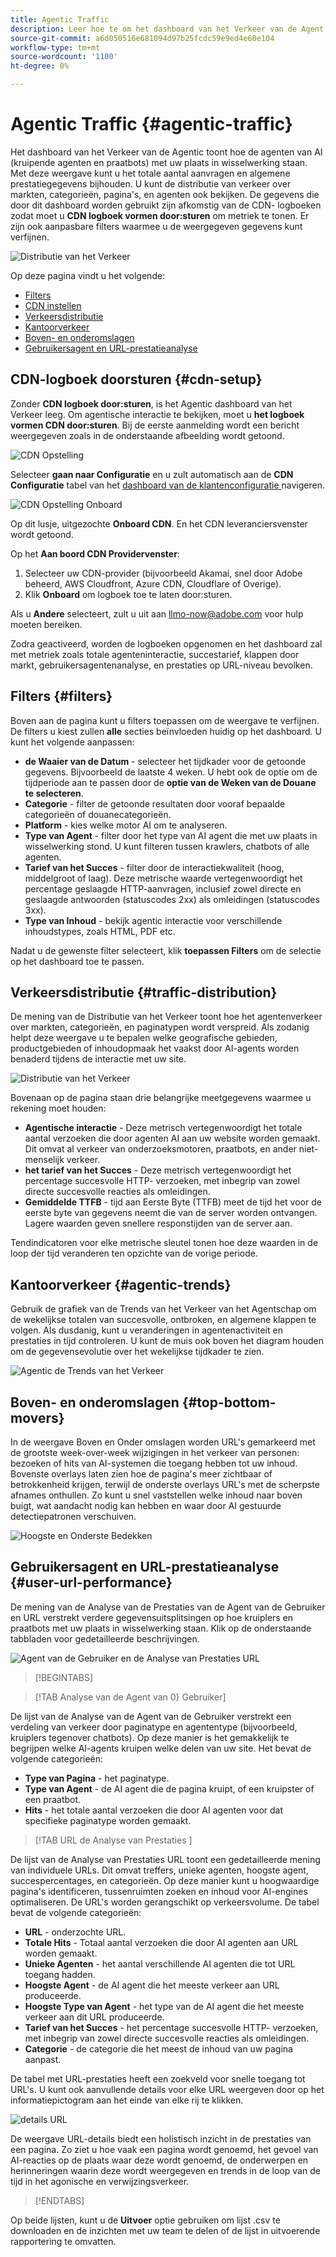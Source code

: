 ```yaml
---
title: Agentic Traffic
description: Leer hoe te om het dashboard van het Verkeer van de Agent te gebruiken om te zien hoe de agenten van AI met uw plaats in wisselwerking staan.
source-git-commit: a6d050516e681094d97b25fcdc59e9ed4e60e104
workflow-type: tm+mt
source-wordcount: '1100'
ht-degree: 0%

---
```



# Agentic Traffic {#agentic-traffic}

Het dashboard van het Verkeer van de Agentic toont hoe de agenten van AI (kruipende agenten en praatbots) met uw plaats in wisselwerking staan. Met deze weergave kunt u het totale aantal aanvragen en algemene prestatiegegevens bijhouden. U kunt de distributie van verkeer over markten, categorieën, pagina&#39;s, en agenten ook bekijken. De gegevens die door dit dashboard worden gebruikt zijn afkomstig van de CDN- logboeken zodat moet u **CDN logboek vormen door:sturen** om metriek te tonen. Er zijn ook aanpasbare filters waarmee u de weergegeven gegevens kunt verfijnen.

![ Distributie van het Verkeer ](/help/dashboards/assets/ag-main.png)

Op deze pagina vindt u het volgende:

* [Filters](#filters)
* [CDN instellen](#cdn-setup)
* [Verkeersdistributie](#traffic-distribution)
* [Kantoorverkeer](#agentic-trends)
* [Boven- en onderomslagen](#top-bottom-movers)
* [Gebruikersagent en URL-prestatieanalyse](#user-url-performance)

## CDN-logboek doorsturen {#cdn-setup}

Zonder **CDN logboek door:sturen**, is het Agentic dashboard van het Verkeer leeg. Om agentische interactie te bekijken, moet u **het logboek vormen CDN door:sturen**.  Bij de eerste aanmelding wordt een bericht weergegeven zoals in de onderstaande afbeelding wordt getoond.

![ CDN Opstelling ](/help/dashboards/assets/ag-log-forward1.png)

Selecteer **gaan naar Configuratie** en u zult automatisch aan de **CDN Configuratie** tabel van het [ dashboard van de klantenconfiguratie ](/help/dashboards/customer-configuration.md) navigeren.

![ CDN Opstelling Onboard ](/help/dashboards/assets/ag-log-forward2.png)

Op dit lusje, uitgezochte **Onboard CDN**. En het CDN leveranciersvenster wordt getoond.

<!-- [CDN Provider](/help/dashboards/assets/ag-log-forward3.png)-->
Op het **Aan boord CDN Providervenster**:

1. Selecteer uw CDN-provider (bijvoorbeeld Akamai, snel door Adobe beheerd, AWS Cloudfront, Azure CDN, Cloudflare of Overige).
2. Klik **Onboard** om logboek toe te laten door:sturen.

Als u **Andere** selecteert, zult u uit aan llmo-now@adobe.com voor hulp moeten bereiken.

Zodra geactiveerd, worden de logboeken opgenomen en het dashboard zal met metriek zoals totale agenteninteractie, succestarief, klappen door markt, gebruikersagentenanalyse, en prestaties op URL-niveau bevolken.

## Filters {#filters}

Boven aan de pagina kunt u filters toepassen om de weergave te verfijnen. De filters u kiest zullen **alle** secties beïnvloeden huidig op het dashboard. U kunt het volgende aanpassen:

* **de Waaier van de Datum** - selecteer het tijdkader voor de getoonde gegevens. Bijvoorbeeld de laatste 4 weken. U hebt ook de optie om de tijdperiode aan te passen door de **optie van de Weken van de Douane te selecteren**.
* **Categorie** - filter de getoonde resultaten door vooraf bepaalde categorieën of douanecategorieën.
* **Platform** - kies welke motor AI om te analyseren.
* **Type van Agent** - filter door het type van AI agent die met uw plaats in wisselwerking stond. U kunt filteren tussen krawlers, chatbots of alle agenten.
* **Tarief van het Succes** - filter door de interactiekwaliteit (hoog, middelgroot of laag). Deze metrische waarde vertegenwoordigt het percentage geslaagde HTTP-aanvragen, inclusief zowel directe en geslaagde antwoorden (statuscodes 2xx) als omleidingen (statuscodes 3xx).
* **Type van Inhoud** - bekijk agentic interactie voor verschillende inhoudstypes, zoals HTML, PDF etc.

Nadat u de gewenste filter selecteert, klik **toepassen Filters** om de selectie op het dashboard toe te passen.

## Verkeersdistributie {#traffic-distribution}

De mening van de Distributie van het Verkeer toont hoe het agentenverkeer over markten, categorieën, en paginatypen wordt verspreid. Als zodanig helpt deze weergave u te bepalen welke geografische gebieden, productgebieden of inhoudopmaak het vaakst door AI-agents worden benaderd tijdens de interactie met uw site.

![ Distributie van het Verkeer ](/help/dashboards/assets/ag-main.png)

Bovenaan op de pagina staan drie belangrijke meetgegevens waarmee u rekening moet houden:

* **Agentische interactie** - Deze metrisch vertegenwoordigt het totale aantal verzoeken die door agenten AI aan uw website worden gemaakt. Dit omvat al verkeer van onderzoeksmotoren, praatbots, en ander niet-menselijk verkeer.
* **het tarief van het Succes** - Deze metrisch vertegenwoordigt het percentage succesvolle HTTP- verzoeken, met inbegrip van zowel directe succesvolle reacties als omleidingen.
* **Gemiddelde TTFB** - tijd aan Eerste Byte (TTFB) meet de tijd het voor de eerste byte van gegevens neemt die van de server worden ontvangen. Lagere waarden geven snellere responstijden van de server aan.

Tendindicatoren voor elke metrische sleutel tonen hoe deze waarden in de loop der tijd veranderen ten opzichte van de vorige periode.

## Kantoorverkeer {#agentic-trends}

Gebruik de grafiek van de Trends van het Verkeer van het Agentschap om de wekelijkse totalen van succesvolle, ontbroken, en algemene klappen te volgen. Als dusdanig, kunt u veranderingen in agentenactiviteit en prestaties in tijd controleren. U kunt de muis ook boven het diagram houden om de gegevensevolutie over het wekelijkse tijdkader te zien.

![ Agentic de Trends van het Verkeer ](/help/dashboards/assets/ag-trends.png)

## Boven- en onderomslagen {#top-bottom-movers}

In de weergave Boven en Onder omslagen worden URL&#39;s gemarkeerd met de grootste week-over-week wijzigingen in het verkeer van personen: bezoeken of hits van AI-systemen die toegang hebben tot uw inhoud. Bovenste overlays laten zien hoe de pagina&#39;s meer zichtbaar of betrokkenheid krijgen, terwijl de onderste overlays URL&#39;s met de scherpste afnames onthullen. Zo kunt u snel vaststellen welke inhoud naar boven buigt, wat aandacht nodig kan hebben en waar door AI gestuurde detectiepatronen verschuiven.

![ Hoogste en Onderste Bedekken ](/help/dashboards/assets/movers.png)

## Gebruikersagent en URL-prestatieanalyse {#user-url-performance}

De mening van de Analyse van de Prestaties van de Agent van de Gebruiker en URL verstrekt verdere gegevensuitsplitsingen op hoe kruiplers en praatbots met uw plaats in wisselwerking staan. Klik op de onderstaande tabbladen voor gedetailleerde beschrijvingen.

![ Agent van de Gebruiker en de Analyse van Prestaties URL ](/help/dashboards/assets/user-agent.png)

>[!BEGINTABS]

>[!TAB  Analyse van de Agent van 0} Gebruiker]

De lijst van de Analyse van de Agent van de Gebruiker verstrekt een verdeling van verkeer door paginatype en agententype (bijvoorbeeld, kruiplers tegenover chatbots). Op deze manier is het gemakkelijk te begrijpen welke AI-agents kruipen welke delen van uw site. Het bevat de volgende categorieën:

* **Type van Pagina** - het paginatype.
* **Type van Agent** - de AI agent die de pagina kruipt, of een kruipster of een praatbot.
* **Hits** - het totale aantal verzoeken die door AI agenten voor dat specifieke paginatype worden gemaakt.

>[!TAB  URL de Analyse van Prestaties ]

De lijst van de Analyse van Prestaties URL toont een gedetailleerde mening van individuele URLs. Dit omvat treffers, unieke agenten, hoogste agent, succespercentages, en categorieën. Op deze manier kunt u hoogwaardige pagina&#39;s identificeren, tussenruimten zoeken en inhoud voor AI-engines optimaliseren. De URL&#39;s worden gerangschikt op verkeersvolume. De tabel bevat de volgende categorieën:

* **URL** - onderzochte URL.
* **Totale Hits** - Totaal aantal verzoeken die door AI agenten aan URL worden gemaakt.
* **Unieke Agenten** - het aantal verschillende AI agenten die tot URL toegang hadden.
* **Hoogste Agent** - de AI agent die het meeste verkeer aan URL produceerde.
* **Hoogste Type van Agent** - het type van de AI agent die het meeste verkeer aan dit URL produceerde.
* **Tarief van het Succes** - het percentage succesvolle HTTP- verzoeken, met inbegrip van zowel directe succesvolle reacties als omleidingen.
* **Categorie** - de categorie die het meest de inhoud van uw pagina aanpast.

De tabel met URL-prestaties heeft een zoekveld voor snelle toegang tot URL&#39;s. U kunt ook aanvullende details voor elke URL weergeven door op het informatiepictogram aan het einde van elke rij te klikken.

![ details URL ](/help/dashboards/assets/details.png)

De weergave URL-details biedt een holistisch inzicht in de prestaties van een pagina. Zo ziet u hoe vaak een pagina wordt genoemd, het gevoel van AI-reacties op de plaats waar deze wordt genoemd, de onderwerpen en herinneringen waarin deze wordt weergegeven en trends in de loop van de tijd in het agonische en verwijzingsverkeer.

>[!ENDTABS]

Op beide lijsten, kunt u de **Uitvoer** optie gebruiken om lijst .csv te downloaden en de inzichten met uw team te delen of de lijst in uitvoerende rapportering te omvatten.
